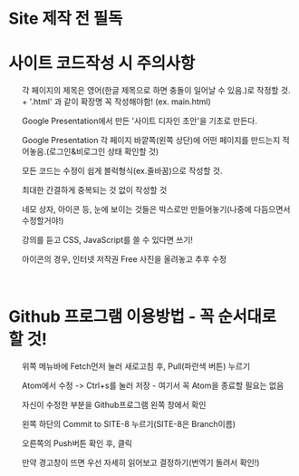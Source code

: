 # Site 제작 전 필독


<h1>사이트 코드작성 시 주의사항</h1>
<ul>각 페이지의 제목은 영어(한글 제목으로 하면 충돌이 일어날 수 있음.)로 작정할 것. + '.html' 과 같이 확장명 꼭 작성해야함! (ex. main.html) </ul>
<ul>Google Presentation에서 만든 '사이트 디자인 초안'을 기초로 만든다.</ul>
<ul>Google Presentation 각 페이지 바깥쪽(왼쪽 상단)에 어떤 페이지를 만드는지 적어놓음.(로그인&비로그인 상태 확인할 것)</ul>
<ul>모든 코드는 수정이 쉽게 블럭형식(ex.줄바꿈)으로 작성할 것.</ul>
<ul>최대한 간결하게 중복되는 것 없이 작성할 것</ul>
<ul>네모 상자, 아이콘 등, 눈에 보이는 것들은 박스로만 만들어놓기(나중에 다듬으면서 수정할거야!)</ul>
<ul>강의를 듣고 CSS, JavaScript를 쓸 수 있다면 쓰기!</ul>
<ul>아이콘의 경우, 인터넷 저작권 Free 사진을 올려놓고 추후 수정</ul>

<br>

<h1>Github 프로그램 이용방법 - 꼭 순서대로 할 것!</h1>
<ul>위쪽 메뉴바에 Fetch먼저 눌러 새로고침 후, Pull(파란색 버튼) 누르기</ul>
<ul>Atom에서 수정 -> Ctrl+s를 눌러 저장 - 여기서 꼭 Atom을 종료할 필요는 없음</ul>
<ul>자신이 수정한 부분을 Github프로그램 왼쪽 창에서 확인</ul>
<ul>왼쪽 하단의 Commit to SITE-8 누르기(SITE-8은 Branch이름)</ul>
<ul>오른쪽의 Push버튼 확인 후, 클릭</ul>
<ul>만약 경고창이 뜨면 우선 자세히 읽어보고 결정하기(번역기 돌려서 확인!)</ul>
